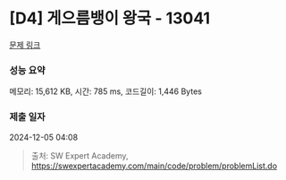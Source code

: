 # [D4] 게으름뱅이 왕국 - 13041 

[문제 링크](https://swexpertacademy.com/main/code/problem/problemDetail.do?contestProbId=AXxNrV-6PZUDFASZ) 

### 성능 요약

메모리: 15,612 KB, 시간: 785 ms, 코드길이: 1,446 Bytes

### 제출 일자

2024-12-05 04:08



> 출처: SW Expert Academy, https://swexpertacademy.com/main/code/problem/problemList.do